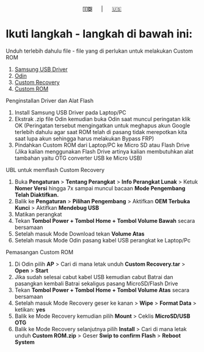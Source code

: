 <p align="center"><b>🇮🇩</b>&nbsp;&nbsp;&nbsp;&nbsp;&nbsp;&nbsp;|&nbsp;&nbsp;&nbsp;&nbsp;&nbsp;&nbsp;<a href="https://github.com/cilegordev/Custom-ROM-SGJ2P/blob/main/README-EN.md">🇺🇸</a></p>

# Ikuti langkah - langkah di bawah ini:
Unduh terlebih dahulu file - file yang di perlukan untuk melakukan Custom ROM
1. [Samsung USB Driver](https://samsungusbdriver.com/category/download)
2. [Odin](https://odindownloader.com/category/download)
3. [Custom Recovery](https://github.com/cilegordev/Custom-ROM-SGJ2P/releases/tag/v3.0.1)
4. [Custom ROM](https://github.com/cilegordev/Custom-ROM-SGJ2P/releases/tag/v3.0.1)

Penginstallan Driver dan Alat Flash
1. Install Samsung USB Driver pada Laptop/PC
2. Ekstrak .zip file Odin kemudian buka Odin saat muncul peringatan klik OK (Peringatan tersebut mengingatkan untuk meghapus akun Google terlebih dahulu agar saat ROM telah di pasang tidak merepotkan kita saat lupa akun sehingga harus melakukan Bypass FRP)
3. Pindahkan Custom ROM dari Laptop/PC ke Micro SD atau Flash Drive (Jika kalian menggunakan Flash Drive artinya kalian membutuhkan alat tambahan yaitu OTG converter USB ke Micro USB)

UBL untuk memflash Custom Recovery
1. Buka **Pengaturan** > **Tentang Perangkat** > **Info Perangkat Lunak** > Ketuk **Nomer Versi** hingga 7x sampai muncul bacaan **Mode Pengembang Telah Diaktifkan.**
2. Balik ke **Pengaturan** > **Pilihan Pengembang** > Aktifkan **OEM Terbuka Kunci** > Aktifkan **Mendebug USB**
3. Matikan perangkat
4. Tekan **Tombol Power + Tombol Home + Tombol Volume Bawah** secara bersamaan
5. Setelah masuk Mode Download tekan **Volume Atas**
6. Setelah masuk Mode Odin pasang kabel USB perangkat ke Laptop/Pc

Pemasangan Custom ROM
1. Di Odin pilih **AP** > Cari di mana letak unduh **Custom Recovery.tar** > **Open** > **Start**
2. Jika sudah selesai cabut kabel USB kemudian cabut Batrai dan pasangkan kembali Batrai sekaligus pasang MicroSD/Flash Drive
3. Tekan **Tombol Power + Tombol Home + Tombol Volume Atas** secara bersamaan
4. Setelah masuk Mode Recovery geser ke kanan > **Wipe** > **Format Data** > ketikan: **yes**
5. Balik ke Mode Recovery kemudian pilih **Mount** > Ceklis **MicroSD/USB OTG**
6. Balik ke Mode Recovery selanjutnya pilih **Install** > Cari di mana letak unduh **Custom ROM.zip** > Geser **Swip to confirm Flash** > **Reboot System**
